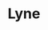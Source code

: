 ---
permalink: false
hideInSitemap: true
tags: level2
key: lyne_de
title: Lyne 
redirect: /de/design-system/lyne/overview/
parent: designsystem_de
order: 40
---